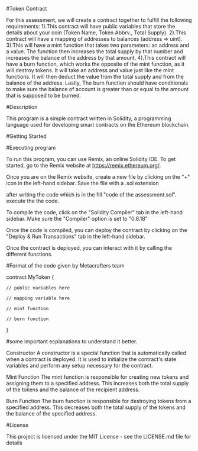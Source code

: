 #Token Contract

For this assessment, we will create a contract together to fulfill the following requirements:
1).This contract will have public variables that store the details about your coin (Token Name, Token Abbrv., Total Supply).
2).This contract will have a mapping of addresses to balances (address => uint).
3).This will have a mint function that takes two parameters: an address and a value. The function then increases the total supply by that number and increases the balance of the address by that amount.
4).This contract will have a burn function, which works the opposite of the mint function, as it will destroy tokens. It will take an address and value just like the mint functions. It will then deduct the value from the total supply and from the balance of the address.
Lastly, The burn function should have conditionals to make sure the balance of account is greater than or equal to the amount that is supposed to be burned.

#Description

This program is a simple contract written in Solidity, a programming language used for developing smart contracts on the Ethereum blockchain.

#Getting Started

#Executing program

To run this program, you can use Remix, an online Solidity IDE. To get started, go to the Remix website at https://remix.ethereum.org/.

Once you are on the Remix website, create a new file by clicking on the "+" icon in the left-hand sidebar. Save the file with a .sol extension

after writing the code which is in the fill "code of the assessment.sol". execute the the code.

To compile the code, click on the "Solidity Compiler" tab in the left-hand sidebar. Make sure the "Compiler" option is set to "0.8.18"

Once the code is compiled, you can deploy the contract by clicking on the "Deploy & Run Transactions" tab in the left-hand sidebar. 

Once the contract is deployed, you can interact with it by calling the different functions.



#Format of the code given by Metacrafters team

contract MyToken {

    // public variables here

    // mapping variable here

    // mint function

    // burn function

}



#some important ecplanations to understand it better.

Constructor
A constructor is a special function that is automatically called when a contract is deployed. It is used to initialize the contract's state variables and perform any setup necessary for the contract.

Mint Function
The mint function is responsible for creating new tokens and assigning them to a specified address. This increases both the total supply of the tokens and the balance of the recipient address.

Burn Function
The burn function is responsible for destroying tokens from a specified address. This decreases both the total supply of the tokens and the balance of the specified address.



#License

This project is licensed under the MIT License - see the LICENSE.md file for details
